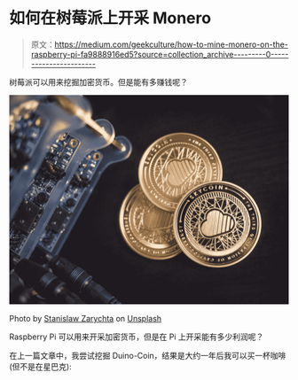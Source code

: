 # 如何在树莓派上开采 Monero

> 原文：<https://medium.com/geekculture/how-to-mine-monero-on-the-raspberry-pi-fa9888916ed5?source=collection_archive---------0----------------------->

树莓派可以用来挖掘加密货币。但是能有多赚钱呢？

![](img/b781693796f24e32fb5f4f5b7021b0ed.png)

Photo by [Stanislaw Zarychta](https://unsplash.com/@stahooo?utm_source=medium&utm_medium=referral) on [Unsplash](https://unsplash.com?utm_source=medium&utm_medium=referral)

Raspberry Pi 可以用来开采加密货币，但是在 Pi 上开采能有多少利润呢？

在上一篇文章中，我尝试挖掘 Duino-Coin，结果是大约一年后我可以买一杯咖啡(但不是在星巴克):